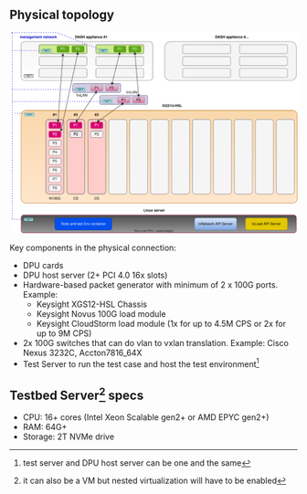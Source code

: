
## Physical topology


![Datacenter network](../../images/dash-testbed-tests.svg)

Key components in the physical connection:
* DPU cards
* DPU host server (2+ PCI 4.0 16x slots)
* Hardware-based packet generator with minimum of 2 x 100G ports.
    <br>Example:
    * Keysight XGS12-HSL Chassis
    * Keysight Novus 100G load module
    * Keysight CloudStorm load module (1x for up to 4.5M CPS or 2x for up to 9M CPS)
* 2x 100G switches that can do vlan to vxlan translation. Example: Cisco Nexus 3232C, Accton7816_64X
* Test Server to run the test case and host the test environment[^1]


## Testbed Server[^2] specs
- CPU: 16+ cores (Intel Xeon Scalable gen2+ or AMD EPYC gen2+)
- RAM: 64G+
- Storage: 2T NVMe drive

[^1]: test server and DPU host server can be one and the same
[^2]: it can also be a VM but nested virtualization will have to be enabled
